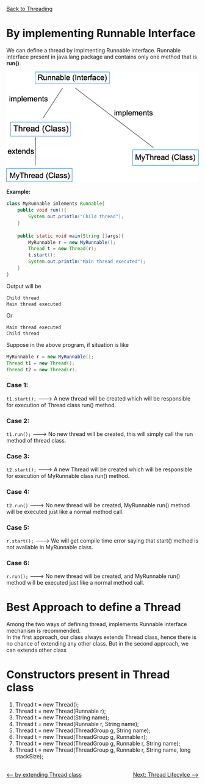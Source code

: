 [Back to Threading](../README.md)
# By implementing Runnable Interface
We can define a thread by implmenting Runnable interface. Runnable interface present in java.lang package and contains only one method that is **run()**.

![Threading Hierarchy](../../../assets/images/threading/ways_thread_created.png)

**Example:**

```java
class MyRunnable imlements Runnable{
    public void run(){
        System.out.println("Child thread");
    }

    public static void main(String []args){
        MyRunnable r = new MyRunnable();
        Thread t = new Thread(r);
        t.start();
        System.out.println("Main thread executed");
    }
}
```
Output will be

```
Child thread
Main thread executed
```
Or

```
Main thread executed
Child thread
```

Suppose in the above program, if situation is like

```java
MyRunnable r = new MyRunnable();
Thread t1 = new Thread();
Thread t2 = new Thread(r);
```

### Case 1:
```t1.start();``` ---> A new thread will be created which will be responsible for execution of Thread class run() method.

### Case 2:
```t1.run();``` ---> No new thread will be created, this will simply call the run method of thread class.

### Case 3:
```t2.start();``` ---> A new Thread will be created which will be responsible for execution of MyRunnable class run() method.

### Case 4:
```t2.run()``` ---> No new thread will be created, MyRunnable run() method will be executed just like a normal method call.

### Case 5:
```r.start();``` ---> We will get compile time error saying that start() method is not available in MyRunnable class.

### Case 6:
```r.run();``` ---> No new thread will be created, and MyRunnable run() method will be executed just like a normal method call.


# Best Approach to define a Thread

Among the two ways of defining thread, implements Runnable interface mechanism is recommended.<br>
In the first approach, our class always extends Thread class, hence there is no chance of extending any other class. But in the second approach, we can extends other class 

# Constructors present in Thread class
1. Thread t = new Thread();
2. Thread t = new Thread(Runnable r);
3. Thread t = new Thread(String name);
4. Thread t = new Thread(Runnable r, String name);
5. Thread t = new Thread(ThreadGroup g, String name);
6. Thread t = new Thread(ThreadGroup g, Runnable r);
7. Thread t = new Thread(ThreadGroup g, Runnable r, String name);
8. Thread t = new Thread(ThreadGroup g, Runnable r, String name, long stackSize);


<br>

<div style="float:left">
  <a href="../2_WaysToCreateThread/ExtendingThreadClass.md" style=""> <-- by extending Thread class</a>
</div>


<div style="float:right">
  <a href="../3_ThreadLifecycle/README.md" style=""> Next: Thread Lifecylce --> </a>
</div>

<br>